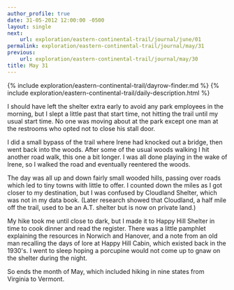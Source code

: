 ```yaml
---
author_profile: true
date: 31-05-2012 12:00:00 -0500
layout: single
next:
    url: exploration/eastern-continental-trail/journal/june/01
permalink: exploration/eastern-continental-trail/journal/may/31
previous:
    url: exploration/eastern-continental-trail/journal/may/30
title: May 31
---
```

{% include exploration/eastern-continental-trail/dayrow-finder.md %}
{% include exploration/eastern-continental-trail/daily-description.html %}

I should have left the shelter extra early to avoid any park employees in the morning, but I slept a little past that start time, not hitting the trail until my usual start time. No one was moving about at the park except one man at the restrooms who opted not to close his stall door.

I did a small bypass of the trail where Irene had knocked out a bridge, then went back into the woods. After some of the usual woods walking I hit another road walk, this one a bit longer. I was all done playing in the wake of Irene, so I walked the road and eventually reentered the woods.

The day was all up and down fairly small wooded hills, passing over roads which led to tiny towns with little to offer. I counted down the miles as I got closer to my destination, but I was confused by Cloudland Shelter, which was not in my data book. (Later research showed that Cloudland, a half mile off the trail, used to be an A.T. shelter but is now on private land.)

My hike took me until close to dark, but I made it to Happy Hill Shelter in time to cook dinner and read the register. There was a little pamphlet explaining the resources in Norwich and Hanover, and a note from an old man recalling the days of lore at Happy Hill Cabin, which existed back in the 1930's. I went to sleep hoping a porcupine would not come up to gnaw on the shelter during the night.

So ends the month of May, which included hiking in nine states from Virginia to Vermont.
